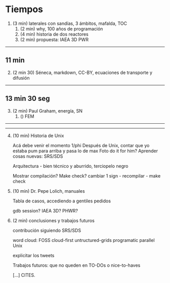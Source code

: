 # Tiempos
 
 1. (3 min) laterales con sandías, 3 ámbitos, mafalda, TOC
    1. (2 min) why, 100 años de programación
    2. (4 min) historia de dos reactores
    3. (2 min) propuesta: IAEA 3D PWR
    
---
11 min
---    
    
 2. (2 min 30) Séneca, markdown, CC-BY, ecuaciones de transporte y difusión
 
---
13 min 30 seg
--- 
 
 3. (2 min) Paul Graham, energía, SN
    1. () FEM

---

---
        
 4. (10 min) Historia de Unix
    
    Acá debe venir el momento 1/phi
    Después de Unix, contar que yo estaba pum para arriba y pasa lo de max
    Foto do it for him?
    Aprender cosas nuevas: SRS/SDS
    
    Arquitectura - bien técnico y aburrido, terciopelo negro
    
    Mostrar compilación?
    Make check?
    cambiar 1 sign - recompilar - make check
    
 5. (10 min) Dr. Pepe Lolich, manuales
 
    Tabla de casos, accediendo a gentiles pedidos
    
    gdb session?
    IAEA 3D?
    PHWR?
    
 6. (2 min) conclusiones y trabajos futuros
 
    contribución siguiendo SRS/SDS
    
    word cloud: FOSS cloud-first untructured-grids programatic parallel Unix

    explicitar los tweets
    
    Trabajos futuros: que no queden en TO-DOs o nice-to-haves
    
    [...] CITES.
